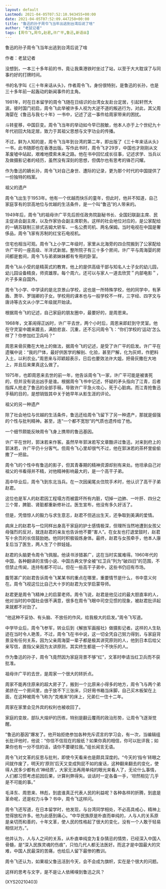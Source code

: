 ```yaml
---
layout: default
Lastmod: 2021-04-05T07:52:10.943455+00:00
date: 2021-04-05T07:52:09.447250+00:00
title: "鲁迅的孙子周令飞当年出逃到台湾后说了啥"
author: "老鼠记者"
tags: [周令飞,周令,赵君,许广平,鲁迅,新语丝]
---
```


鲁迅的孙子周令飞当年出逃到台湾后说了啥

作者：老鼠记者

没想到，一本三十多年前的书，竟让我乘港铁时坐过了站，以至于大大耽误了与同事约好的打牌时间。

书的名字叫《三十年来话从头》，作者周令飞，身份很特别，是鲁迅的长孙，也是三十多年前一起轰动的新闻事件的主角。

1981年，时在日本留学的周令飞随在日结识的台湾女友赴台定居，引起轩然大波。彼时国门初启，周令飞此举被许多人视为大逆不道的叛逃行为，对此，其父周海婴在《鲁迅与我七十年》一书中，记述了这一事件给周家带来的困扰。

斗转星移，中国巨变。周令飞当年的举动如今早已脱敏，他本人亦于上个世纪九十年代初回大陆定居，致力于其祖父思想与文字功业的传播。

不过，鲜为人知的是，周令飞当年到台湾的第二年，即出版了《三十年来话从头》一书，此书随即也在香港出版。写作此书时，周令飞才29岁，中国也才刚刚从文革废墟中站起，艰难地摸索未来之路。他在书中回忆成长往事，记述求学、当兵以及做摄影记者的经历，虽然没有深刻的思想，但偶尔也有思考的锋芒闪耀。

作为鲁迅的嫡长孙，周令飞对自己身世、遭际的记录，更为那个时代的中国提供了一份独特的档案。

祖父的遗产

周令飞出生于1953年。他有一个优越而快乐的童年，但此时，他并不知道，自己家庭享有的崇高地位与优越的生活条件，是一个叫“鲁迅”的人带来的。

1949年后，周令飞的祖母许广平先后担任政务院副秘书长、全国妇联副主席、民主促进会副主席，以及作家协会副主席职务。这样的社会地位对应的，是公家配给的一辆苏联制三排式吉姆大轿车、一名公费司机、两名保姆。当时电视在中国是奢侈品，周令飞家有苏制的红宝石电视机。

住宅也相当可观。周令飞上小学二年级时，家里从北海旁的四合院搬到了公家配给许广平的一座高级、半洋式新居。整所院子有三十多个房间，许广平与周海婴的房间都是套间，周令飞与弟弟妹妹都有专用的卧室。

周令飞从小受的是精英式的教育。他上的是供高级干部与知名人士子女的幼儿园，幼儿园设备精良，师资雄厚。每个周六，还可以与家人一道去欣赏＂内部电影＂，片子多来自国外。

周令飞小学、中学读的是北京景山学校，这也是一所特殊学校，他的同学中，有茅盾、萧华、罗瑞卿的子女。学校用的课本也与一般学校不一样，三字经、四字文与唐诗等古文从小学二年级就开始读。

根据周令飞的记述，自己家庭的朋友圈中，最要好的，是周恩来。

1968年，文革闹得正凶时，许广平去世，两个小时后，周恩来即赶到守灵室。他在守灵室中踱来踱去，满脸悲哀、沉重，还不忘问周令飞：“你们学校的‘运动’怎么样了？你参加红卫兵吗？”

周恩来骨灰撒在大地上的做法，据周令飞的记述，是受了许广平的启发。许广平在遗嘱中说：“我的尸体，最好供医学的解剖、化验，甚至尸解，化为灰烬，作肥料入土，以利农业。”周恩来与邓颖超表示，日后也要效法许大姐，把骨灰撒在大地上，并且后来果真这么做了。

1975年，也即周恩来去世的前一年，他告诉周令飞一家，许广平可能是被害死的，但并没有说出凶手是谁。根据周令飞书中记述，怀疑的矛头指向了江青，后者指挥人抢走了鲁迅的全部手稿，导致许广平急火攻心，死于心脏病。而江青抢鲁迅手稿的目的，是想销毁其中关于她早年从影生涯的评论。

祖父的另一种遗产

除了社会地位与优越的生活条件，鲁迅还给周令飞留下了另一种遗产，那就是倔强的个性与批判精神。甚至，连“一个都不宽恕”的气质也遗传给了他。

一个细节颇能反映周令飞身上携带的鲁迅基因。

许广平在世时，郭沫若来作客。虽然早年郭沫若写文章酷评过鲁迅，对来到府上的郭沫若，许广平仍十分客气。但周令飞心里却很气不过，他在郭沫若的茶杯里偷偷撒了一把盐。

周令飞的个性中有鲁迅的影子，但其青春期的精神资源却别有来处。他坦承自己对祖父的书看得并不精，对他精神影响最大的，是一个高干子弟。

高中毕业后，周令飞到东北当兵。在一次因阑尾炎住院手术时，他认识了高干子弟赵君。

这位也是军人的赵君因工程塌方而被震坏所有内脏，切掉一边肺、一叶肝、四分之三个胃，脾脏、肾脏都重新修补过。医生宣布，他没有多久好活了。

但是，凭借惊人的毅力与求生意志，赵君不但逃出生天，还争取到美满的爱情。

病床上的赵君与一位同样出身高干家庭的护士感情极深，但理所当然地遭到女孩父母强烈的反对，就连赵君的亲友也告诉他不要“害人”。在女友也打退堂鼓时，赵君写十余页的长信鼓励她。他同时积极锻炼身体。最终，赵君与女孩牵手，他本人康复后当了医生，两人生了个胖娃娃。

赵君的头脑更令周令飞佩服。他读书涉猎甚广，这在当时实属难得。1960年代的中国，各种翻译的言情小说、中国古典文学全被“红卫兵”列为“破四旧”的范围，不但禁止传闻，连持有都不可以。但在一些高干子弟中，这些书仍旧有市场。

腹笥甚广的赵君告诉周令飞某某书的重点在哪里，重要情节是什么，书中意义何在。周令飞视这位比自己大十岁的赵君为文学启蒙导师。

赵君更是周令飞精神上的启蒙老师。周令飞说，赵君是他见过的最大胆直率的人，他对当时的中国社会很不满意，很多在周令飞眼中司空见惯的现象，被赵君批评起来就都不对劲了。

“他这种不妥协、有头脑、不放任的作风，给我极大的启发。”周令飞写道。

中学毕业后，周令飞参军，转业后到《解放军画报社》做摄影记者。这样的人生轨迹在当时令人艳羡，不过，周令飞在书中说，这一切全凭自己努力得到，与家庭背景没有任何关系，因为父亲周海婴一辈子都是极其讲究原则的人，他到日本后给父亲写信，直指父亲因为太讲原则，其实终生都是一个不快乐的人。

作为鲁迅的孙子，周令飞竟然因为家庭背景不够“红”，文革时申请当红卫兵而不获批准。

祖母许广平的去世，是周家一个很大的转折点。

周家不能再住原来的超大房子了，搬到一个比原来小得多的地方，周令飞与两个弟弟挤在一个房间里，由于放不下三张床，只好用书箱当床脚，自己买木板架在上面，在这种被周令飞称为“克难床”的床上，兄弟仨一住十二年。

周家在家里会见外宾的权利也被收回了。

家庭的变故，部队大熔炉的历练，特别是翻云覆雨的政治形势，让周令飞逐渐觉醒。

“鲁迅的基因”爆发了。他开始拒绝参加各种充斥谎言的学习会，有一次，当编辑组长批评他时，他说：“你信不信现在的报纸？如果你真的相信，你可以批评我；如果你也有一分不信的话，请你不要硬拉我。”组长闻言无语。

周令飞对文革的反思与批判，即使今天看来也是颇具深度的。“今天的‘指令’转眼之间就作废了，明天的‘原则’后天又变成狗屁不如的废话，这种翻来翻去的变化，使得人民多少都有点‘神经质’。大家无法再用单纯的眼光来看人了，无论什么事情，人们都习惯考虑前因后果，计算利弊得失。谈话时一定各备一手，‘坦然相见’几乎是不可能的事。”

毛泽东、周恩来、林彪，到底谁真正代表人民的利益呢？各种各样的折腾，到底是革命呢，还是权力斗争？书中，周令飞这样问。

周令飞还写道，在日本留学时，他发现，与台湾同学相处，不必高具戒心，精神上觉得放松许多。他为此感到痛心。“中华民族原是朴直而单纯的，人与人的关系原是亲切而和善的，十年文革，使人民的性格起了很大的变化，没有一个人敢于轻易相信对方。”。

他并认为，人与人之间的关系，从朴直单纯变为复杂猜忌的情势，已经深入中国人骨髓，是“深入民族灵魂的伤痕”，只怕几代人都无法医好。而这才是中国最大的灾难，中国人民最深的苦痛，也给后人留下最惨的教训。

周令飞还认为，如果祖父鲁迅活到今天，会不会成为旗帜，实在是个很大的问题。

这样的思考与文字，是不是让人依稀嗅到鲁迅之风？

(XYS20210403)

